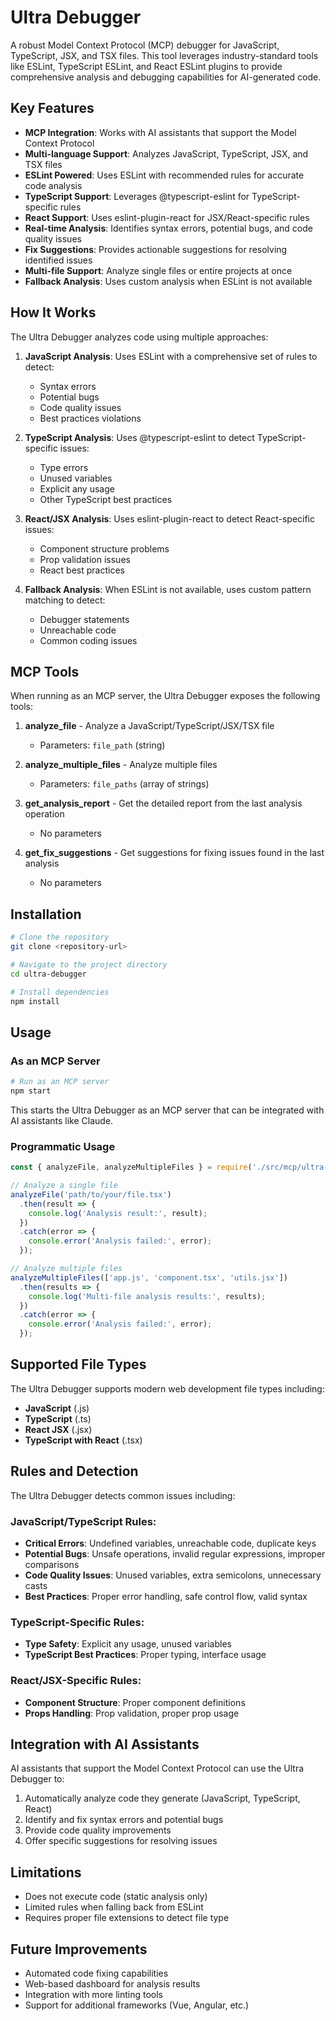 # Ultra Debugger

A robust Model Context Protocol (MCP) debugger for JavaScript, TypeScript, JSX, and TSX files. This tool leverages industry-standard tools like ESLint, TypeScript ESLint, and React ESLint plugins to provide comprehensive analysis and debugging capabilities for AI-generated code.

## Key Features

- **MCP Integration**: Works with AI assistants that support the Model Context Protocol
- **Multi-language Support**: Analyzes JavaScript, TypeScript, JSX, and TSX files
- **ESLint Powered**: Uses ESLint with recommended rules for accurate code analysis
- **TypeScript Support**: Leverages @typescript-eslint for TypeScript-specific rules
- **React Support**: Uses eslint-plugin-react for JSX/React-specific rules
- **Real-time Analysis**: Identifies syntax errors, potential bugs, and code quality issues
- **Fix Suggestions**: Provides actionable suggestions for resolving identified issues
- **Multi-file Support**: Analyze single files or entire projects at once
- **Fallback Analysis**: Uses custom analysis when ESLint is not available

## How It Works

The Ultra Debugger analyzes code using multiple approaches:

1. **JavaScript Analysis**: Uses ESLint with a comprehensive set of rules to detect:
   - Syntax errors
   - Potential bugs
   - Code quality issues
   - Best practices violations

2. **TypeScript Analysis**: Uses @typescript-eslint to detect TypeScript-specific issues:
   - Type errors
   - Unused variables
   - Explicit any usage
   - Other TypeScript best practices

3. **React/JSX Analysis**: Uses eslint-plugin-react to detect React-specific issues:
   - Component structure problems
   - Prop validation issues
   - React best practices

4. **Fallback Analysis**: When ESLint is not available, uses custom pattern matching to detect:
   - Debugger statements
   - Unreachable code
   - Common coding issues

## MCP Tools

When running as an MCP server, the Ultra Debugger exposes the following tools:

1. **analyze_file** - Analyze a JavaScript/TypeScript/JSX/TSX file
   - Parameters: `file_path` (string)

2. **analyze_multiple_files** - Analyze multiple files
   - Parameters: `file_paths` (array of strings)

3. **get_analysis_report** - Get the detailed report from the last analysis operation
   - No parameters

4. **get_fix_suggestions** - Get suggestions for fixing issues found in the last analysis
   - No parameters

## Installation

```bash
# Clone the repository
git clone <repository-url>

# Navigate to the project directory
cd ultra-debugger

# Install dependencies
npm install
```

## Usage

### As an MCP Server

```bash
# Run as an MCP server
npm start
```

This starts the Ultra Debugger as an MCP server that can be integrated with AI assistants like Claude.

### Programmatic Usage

```javascript
const { analyzeFile, analyzeMultipleFiles } = require('./src/mcp/ultra-debugger-mcp.js');

// Analyze a single file
analyzeFile('path/to/your/file.tsx')
  .then(result => {
    console.log('Analysis result:', result);
  })
  .catch(error => {
    console.error('Analysis failed:', error);
  });

// Analyze multiple files
analyzeMultipleFiles(['app.js', 'component.tsx', 'utils.jsx'])
  .then(results => {
    console.log('Multi-file analysis results:', results);
  })
  .catch(error => {
    console.error('Analysis failed:', error);
  });
```

## Supported File Types

The Ultra Debugger supports modern web development file types including:

- **JavaScript** (.js)
- **TypeScript** (.ts)
- **React JSX** (.jsx)
- **TypeScript with React** (.tsx)

## Rules and Detection

The Ultra Debugger detects common issues including:

### JavaScript/TypeScript Rules:
- **Critical Errors**: Undefined variables, unreachable code, duplicate keys
- **Potential Bugs**: Unsafe operations, invalid regular expressions, improper comparisons
- **Code Quality Issues**: Unused variables, extra semicolons, unnecessary casts
- **Best Practices**: Proper error handling, safe control flow, valid syntax

### TypeScript-Specific Rules:
- **Type Safety**: Explicit any usage, unused variables
- **TypeScript Best Practices**: Proper typing, interface usage

### React/JSX-Specific Rules:
- **Component Structure**: Proper component definitions
- **Props Handling**: Prop validation, proper prop usage

## Integration with AI Assistants

AI assistants that support the Model Context Protocol can use the Ultra Debugger to:

1. Automatically analyze code they generate (JavaScript, TypeScript, React)
2. Identify and fix syntax errors and potential bugs
3. Provide code quality improvements
4. Offer specific suggestions for resolving issues

## Limitations

- Does not execute code (static analysis only)
- Limited rules when falling back from ESLint
- Requires proper file extensions to detect file type

## Future Improvements

- Automated code fixing capabilities
- Web-based dashboard for analysis results
- Integration with more linting tools
- Support for additional frameworks (Vue, Angular, etc.)